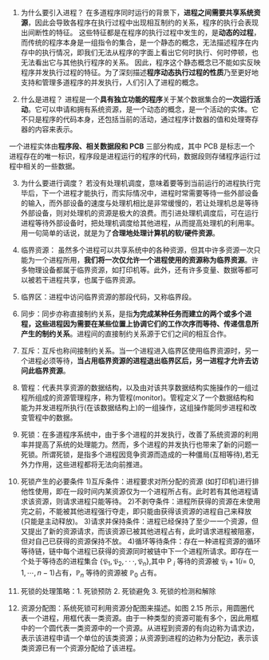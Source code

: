 1. 为什么要引入进程？
在多道程序同时运行的背景下，**进程之间需要共享系统资源**，因此会导致各程序在执行过程中出现相互制约的关系，程序的执行会表现出间断性的特征。
这些特征都是在程序的执行过程中发生的，是**动态的过程**，而传统的程序本身是一组指令的集合，是一个静态的概念，无法描述程序在内存中的执行情况，即我们无法从程序的字面上看出它何时执行、何时停顿，也无法看出它与其他执行程序的关系。
因此，程序这个静态概念已不能如实反映程序并发执行过程的特征。为了深刻描述**程序动态执行过程的性质**乃至更好地支持和管理多道程序的并发执行，人们引入了进程的概念。

2. 什么是进程？
进程是一个**具有独立功能的程序**关于某个数据集合的**一次运行活动**。它可以申请和拥有系统资源，是一个动态的概念，是一个活动的实体。它不只是程序的代码本身，还包括当前的活动，通过程序计数器的值和处理寄存器的内容来表示。

一个进程实体由**程序段、相关数据段和 PCB** 三部分构成，其中 PCB 是标志一个进程存在的唯一标识，程序段是进程运行的程序的代码，数据段则存储程序运行过程中相关的一些数据。

3. 为什么要进行调度？
若没有处理机调度，意味着要等到当前运行的进程执行完毕后，下一个进程才能执行，而实际情况中，进程时常需要等待一些外部设备的输入，而外部设备的速度与处理机相比是非常缓慢的，若让处理机总是等待外部设备，则对处理机的资源是极大的浪费。而引进处理机调度后，可在运行进程等待外部设备时，把处理机调度给其他进程，从而提高处理机的利用率。用一句简单的话说，就是为了**合理地处理计算机的软/硬件资源**。

4. 临界资源：
虽然多个进程可以共享系统中的各种资源，但其中许多资源一次只能为一个进程所用，**我们将一次仅允许一个进程使用的资源称为临界资源**。许多物理设备都属于临界资源，如打印机等。此外，还有许多变量、数据等都可以被若干进程共享，也属于临界资源。

5. 临界区：进程中访问临界资源的那段代码，又称临界段。

6. 同步：同步亦称直接制约关系，是指**为完成某种任务而建立的两个或多个进程，这些进程因为需要在某些位置上协调它们的工作次序而等待、传递信息所产生的制约关系**。进程间的直接制约关系源于它们之间的相互合作。
7. 互斥：互斥也称间接制约关系。当一个进程进入临界区使用临界资源时，另一个进程必须等待，**当占用临界资源的进程退出临界区后，另一进程才允许去访问此临界资源**。
8. 管程：代表共享资源的数据结构，以及由对该共享数据结构实施操作的一组过程所组成的资源管理程序，称为管程(monitor)。管程定义了一个数据结构和能为并发进程所执行(在该数据结构上)的一组操作，这组操作能同步进程和改变管程中的数据。
9. 死锁：在多道程序系统中，由于多个进程的并发执行，改善了系统资源的利用率并提高了系统的处理能力。然而，多个进程的并发执行也带来了新的问题一死锁。所谓死锁，是指多个进程因竞争资源而造成的一种僵局(互相等待),若无外力作用，这些进程都将无法向前推进。
10. 死锁产生的必要条件
1)互斥条件：进程要求对所分配的资源 (如打印机)进行排他性使用，即在一段时间内某资源仅为一个进程所占有。此时若有其他进程请求该资源，则请求进程只能等待。
2)不剥夺条件：进程所获得的资源在未使用完之前，不能被其他进程强行夺走，即只能由获得该资源的进程自己来释放 (只能是主动释放)。
3)请求并保持条件：进程已经保持了至少一一个资源，但又提出了新的资源请求，而该资源已被其他进程占有，此时请求进程被阻塞，但对自己已获得的资源保持不放。
4)循环等待条件：存在一种进程资源的循环等待链，链中每个进程已获得的资源同时被链中下一个进程所请求。即存在一个处于等待态的进程集合 $\{\mathfrak{P}_1,\mathfrak{P}_2,\cdotp\cdotp\cdotp,\mathfrak{P}_n\}$,其中 P $_i$ 等待的资源被 $\mathfrak{P}_i+1(i=$ $0,1,\cdots,n-1$)占有，$\mathbb{P}_n$ 等待的资源被 $\mathbb{P}_0$ 占有。

11. 死锁的处理策略：1. 死锁预防 2. 死锁避免 3. 死锁的检测和解除
12. 资源分配图：系统死锁可利用资源分配图来描述。如图 2.15 所示，用圆圈代表一个进程，用框代表一类资源。由于一种类型的资源可能有多个，因此用框中的一个圆代表一类资源中的一个资源。从进程到资源的有向边称为请求边，表示该进程申请一个单位的该类资源；从资源到进程的边称为分配边，表示该类资源已有一个资源分配给了该进程。
